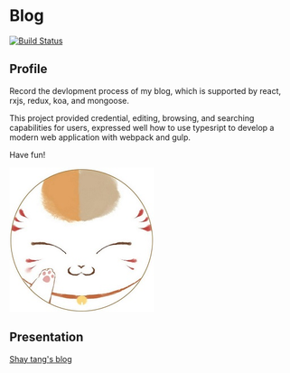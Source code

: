 # Blog

[![Build Status](https://travis-ci.org/tangxinyao/blog.svg?branch=master)](https://travis-ci.org/tangxinyao/blog)

## Profile

Record the devlopment process of my blog, which is supported by react, rxjs, redux, koa, and mongoose.

This project provided credential, editing, browsing, and searching capabilities for users, expressed well how to use typesript to develop a modern web application with webpack and gulp.

Have fun!

![profile](./public/src/images/neko.jpg)

## Presentation

[Shay tang's blog](https://www.tangxinyao.cn)
